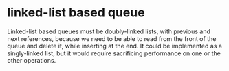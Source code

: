 # linked-list based queue

Linked-list based queues must be doubly-linked lists, with previous and next references, 
because we need to be able to read from the front of the queue and delete it, while inserting at the end. 
It could be implemented as a singly-linked list, but it would require sacrificing performance on one or the other operations.
